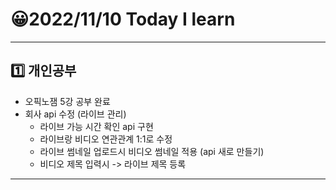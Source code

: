 # 😀2022/11/10 Today I learn
-------------------------
## 1️⃣ 개인공부
  * 오픽노잼 5강 공부 완료
  * 회사 api 수정 (라이브 관리)
     * 라이브 가능 시간 확인 api 구현
     * 라이브랑 비디오 연관관계 1:1로 수정
     * 라이브 썸네일 업로드시 비디오 썸네일 적용 (api 새로 만들기)
     * 비디오 제목 입력시 -> 라이브 제목 등록
-------------------------
